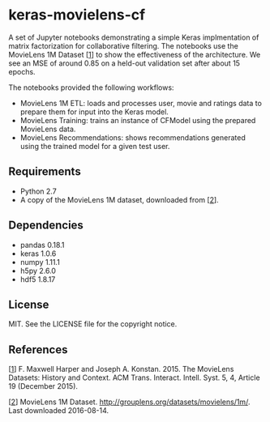 # keras-movielens-cf

A set of Jupyter notebooks demonstrating a simple Keras implmentation
of matrix factorization for collaborative filtering. The notebooks use
the MovieLens 1M Dataset [[1]] to show the effectiveness of the
architecture. We see an MSE of around 0.85 on a held-out validation
set after about 15 epochs.

The notebooks provided the following workflows:
* MovieLens 1M ETL: loads and processes user, movie and ratings data to prepare them for input into the Keras model.
* MovieLens Training: trains an instance of CFModel using the prepared MovieLens data.
* MovieLens Recommendations: shows recommendations generated using the trained model for a given test user.

## Requirements

* Python 2.7
* A copy of the MovieLens 1M dataset, downloaded from [[2]].

## Dependencies

* pandas 0.18.1
* keras 1.0.6
* numpy 1.11.1
* h5py 2.6.0  
* hdf5 1.8.17

## License

MIT. See the LICENSE file for the copyright notice.

## References

[[1]] F. Maxwell Harper and Joseph A. Konstan. 2015. The MovieLens Datasets: History and Context. ACM Trans. Interact. Intell. Syst. 5, 4, Article 19 (December 2015).

[[2]] MovieLens 1M Dataset. http://grouplens.org/datasets/movielens/1m/. Last downloaded 2016-08-14.

[1]: http://dx.doi.org/10.1145/2827872
[2]: http://grouplens.org/datasets/movielens/1m/

